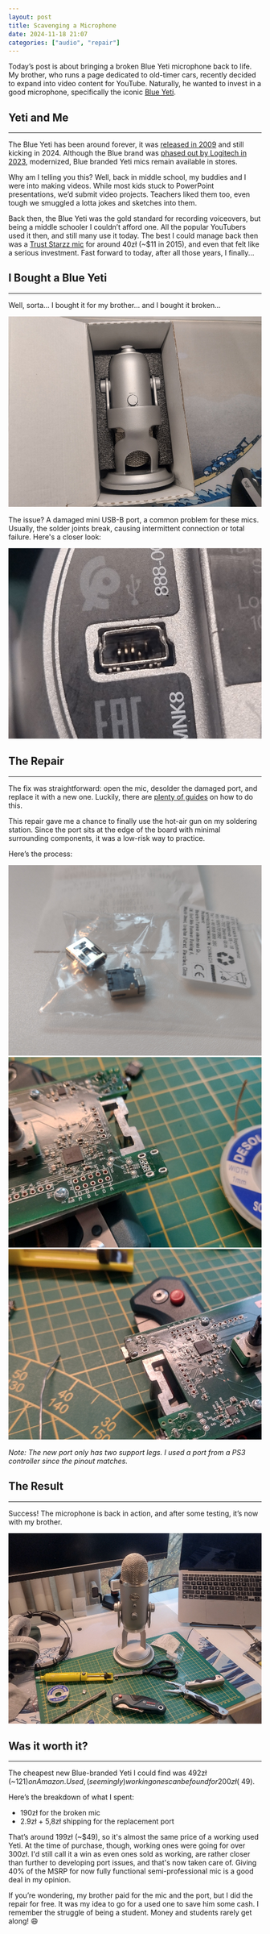 ```yaml
---
layout: post
title: Scavenging a Microphone
date: 2024-11-18 21:07
categories: ["audio", "repair"]
---
```


Today’s post is about bringing a broken Blue Yeti microphone back to life.
My brother, who runs a page dedicated to old-timer cars, recently decided to expand into video content for YouTube.
Naturally, he wanted to invest in a good microphone, specifically the iconic [Blue Yeti](https://en.wikipedia.org/wiki/Blue_Microphones).

## Yeti and Me

---

The Blue Yeti has been around forever, it was [released in 2009](http://recordinghacks.com/microphones/Blue-Microphones/Yeti) and still kicking in 2024.
Although the Blue brand was [phased out by Logitech in 2023](https://www.pcworld.com/article/1947945/logitech-kills-off-blue-microphones-but-yeti-stays-alive.html),
modernized, Blue branded Yeti mics remain available in stores.

Why am I telling you this? Well, back in middle school, my buddies and I were into making videos.
While most kids stuck to PowerPoint presentations, we’d submit video projects.
Teachers liked them too, even tough we smuggled a lotta jokes and sketches into them.

Back then, the Blue Yeti was the gold standard for recording voiceovers, but being a middle schooler I couldn’t afford one.
All the popular YouTubers used it then, and still many use it today.
The best I could manage back then was a [Trust Starzz mic](https://www.farnell.com/datasheets/2615079.pdf) for around 40zł (~$11 in 2015), and even that felt like a serious investment.
Fast forward to today, after all those years, I finally...

## I Bought a Blue Yeti

---

Well, sorta... I bought it for my brother... and I bought it broken...

![Yeti I bought](../../assets/posts/scavenging-a-microphone/yeti_folded.jpg)

The issue?
A damaged mini USB-B port, a common problem for these mics. Usually, the solder joints break, causing intermittent connection or total failure.
Here's a closer look:

![Broken port](../../assets/posts/scavenging-a-microphone/broken_port.jpg)

## The Repair

---

The fix was straightforward: open the mic, desolder the damaged port, and replace it with a new one.
Luckily, there are [plenty of guides](https://youtu.be/Y2sNQonIPSs) on how to do this.

This repair gave me a chance to finally use the hot-air gun on my soldering station.
Since the port sits at the edge of the board with minimal surrounding components, it was a low-risk way to practice.

Here’s the process:

![New ports](../../assets/posts/scavenging-a-microphone/ports.jpg)  
![Port removed](../../assets/posts/scavenging-a-microphone/port_desoldered.jpg)  
![Port soldered in](../../assets/posts/scavenging-a-microphone/new_port.jpg)

_Note: The new port only has two support legs. I used a port from a PS3 controller since the pinout matches._

## The Result

---

Success! The microphone is back in action, and after some testing, it’s now with my brother.

![Microphone assembled](../../assets/posts/scavenging-a-microphone/job_done.jpg)

## Was it worth it?

---

The cheapest new Blue-branded Yeti I could find was 492zł (~$121) on Amazon.
Used, (seemingly) working ones can be found for 200zł (~$49).

Here’s the breakdown of what I spent:

- 190zł for the broken mic
- 2.9zł + 5,8zł shipping for the replacement port

That’s around 199zł (~$49), so it's almost the same price of a working used Yeti.
At the time of purchase, though, working ones were going for over 300zł.
I'd still call it a win as even ones sold as working, are rather closer than further to developing port issues, and that's now taken care of.
Giving 40% of the MSRP for now fully functional semi-professional mic is a good deal in my opinion.

If you’re wondering, my brother paid for the mic and the port, but I did the repair for free.
It was my idea to go for a used one to save him some cash. I remember the struggle of being a student.
Money and students rarely get along! 😄
